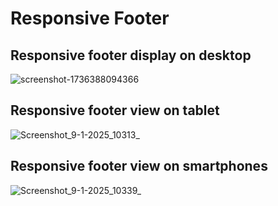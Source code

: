 # Responsive Footer

## Responsive footer display on desktop
![screenshot-1736388094366](https://github.com/user-attachments/assets/00d93f52-081a-4570-8644-a5489702d0e4)

## Responsive footer view on tablet
![Screenshot_9-1-2025_10313_](https://github.com/user-attachments/assets/a0b28e08-6522-4e13-9776-1d362ee10020)

## Responsive footer view on smartphones
![Screenshot_9-1-2025_10339_](https://github.com/user-attachments/assets/da2d220a-40e8-4d4b-9771-84dbaa2c23b0)
